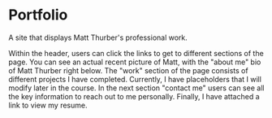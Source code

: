# Portfolio
A site that displays Matt Thurber's professional work. 

Within the header, users can click the links to get to different sections of the page. You can see an actual recent picture of Matt, with the "about me" bio of Matt Thurber right below. The "work" section of the page consists of different projects I have completed. Currently, I have placeholders that I will modify later in the course. In the next section "contact me" users can see all the key information to reach out to me personally. Finally, I have attached a link to view my resume.
